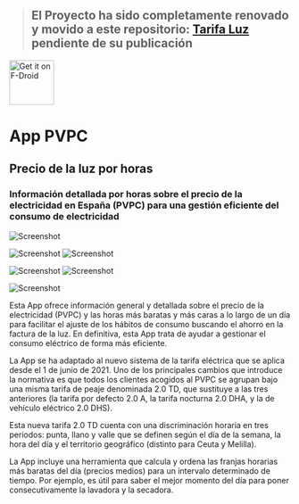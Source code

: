 > ## El Proyecto ha sido completamente renovado y movido a este repositorio: [Tarifa Luz](https://github.com/Webierta/tarifa_luz/releases) pendiente de su publicación

[<img src="https://fdroid.gitlab.io/artwork/badge/get-it-on.png"
     alt="Get it on F-Droid"
     height="80">](https://f-droid.org/packages/com.pvpc.precio_luz/)

# App PVPC

## Precio de la luz por horas

### Información detallada por horas sobre el precio de la electricidad en España (PVPC) para una gestión eficiente del consumo de electricidad

![Screenshot](https://raw.githubusercontent.com/Webierta/precio-luz/master/Screenshot_1.png)

![Screenshot](https://raw.githubusercontent.com/Webierta/precio-luz/master/Screenshot_2.png) ![Screenshot](https://raw.githubusercontent.com/Webierta/precio-luz/master/Screenshot_3.png)

![Screenshot](https://raw.githubusercontent.com/Webierta/precio-luz/master/Screenshot_4.png) ![Screenshot](https://raw.githubusercontent.com/Webierta/precio-luz/master/Screenshot_5.png)

![Screenshot](https://raw.githubusercontent.com/Webierta/precio-luz/master/Screenshot_6.png)

Esta App ofrece información general y detallada sobre el precio de la electricidad (PVPC) y las horas más baratas y más caras a lo largo de un día para facilitar el ajuste de los hábitos de consumo buscando el ahorro en la factura de la luz. En definitiva, esta App trata de ayudar a gestionar el consumo eléctrico de forma más eficiente.

La App se ha adaptado al nuevo sistema de la tarifa eléctrica que se aplica desde el 1 de junio de 2021. Uno de los principales cambios que introduce la normativa es que todos los clientes acogidos al PVPC se agrupan bajo una misma tarifa de peaje denominada 2.0 TD, que sustituye a las tres anteriores (la tarifa por defecto 2.0 A, la tarifa nocturna 2.0 DHA, y la de vehículo eléctrico 2.0 DHS).

Esta nueva tarifa 2.0 TD cuenta con una discriminación horaria en tres periodos: punta, llano y valle que se definen según el día de la semana, la hora del día y el territorio geográfico (distinto para Ceuta y Melilla).

La App incluye una herramienta que calcula y ordena las franjas horarias más baratas del día (precios medios) para un intervalo determinado de tiempo. Por ejemplo, es útil para saber el mejor momento del día para poner consecutivamente la lavadora y la secadora.
